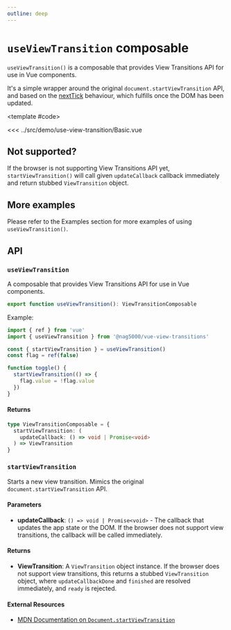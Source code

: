 ```yaml
---
outline: deep
---
```


<script setup>
import DemoContainer from '@demo/DemoContainer.vue'
import DemoUseViewTransitionBasic from '@demo/use-view-transition/Basic.vue'
</script>

# `useViewTransition` composable

`useViewTransition()` is a composable that provides View Transitions API for use in Vue components.

It's a simple wrapper around the original `document.startViewTransition` API, and based on the [nextTick](https://vuejs.org/api/general.html#nexttick) behaviour, which fulfills once the DOM has been updated.

<!-- prettier-ignore-start -->
<DemoContainer>
  <DemoUseViewTransitionBasic />

  <template #code>

  <<< ../src/demo/use-view-transition/Basic.vue
  </template>
</DemoContainer>
<!-- prettier-ignore-end -->

## Not supported?

If the browser is not supporting View Transitions API yet, `startViewTransition()` will call given `updateCallback` callback immediately and return stubbed `ViewTransition` object.

## More examples

Please refer to the Examples section for more examples of using `useViewTransition()`.

## API

### `useViewTransition`

A composable that provides View Transitions API for use in Vue components.

```ts
export function useViewTransition(): ViewTransitionComposable
```

Example:

```ts
import { ref } from 'vue'
import { useViewTransition } from '@nag5000/vue-view-transitions'

const { startViewTransition } = useViewTransition()
const flag = ref(false)

function toggle() {
  startViewTransition(() => {
    flag.value = !flag.value
  })
}
```

#### Returns

```ts
type ViewTransitionComposable = {
  startViewTransition: (
    updateCallback: () => void | Promise<void>
  ) => ViewTransition
}
```

### `startViewTransition`

Starts a new view transition. Mimics the original `document.startViewTransition` API.

#### Parameters

- **updateCallback**: `() => void | Promise<void>` - The callback that updates the app state or the DOM. If the browser does not support view transitions, the callback will be called immediately.

#### Returns

- **ViewTransition**: A `ViewTransition` object instance. If the browser does not support view transitions, this returns a stubbed `ViewTransition` object, where `updateCallbackDone` and `finished` are resolved immediately, and `ready` is rejected.

#### External Resources

- [MDN Documentation on `Document.startViewTransition`](https://developer.mozilla.org/en-US/docs/Web/API/Document/startViewTransition)
